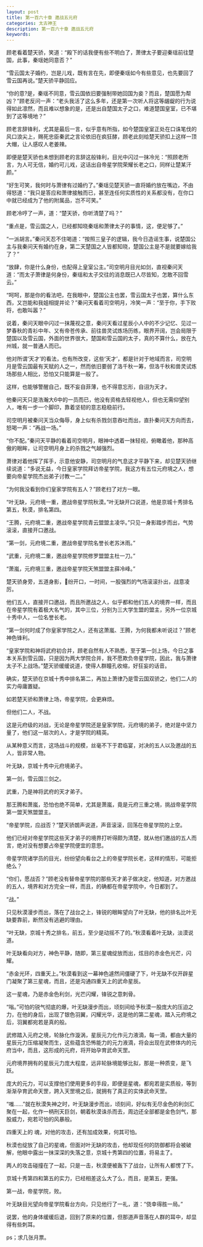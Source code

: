 ```yaml
---
layout: post
title: 第一百六十章 邀战五元府
categories: 太古神王
description: 第一百六十章 邀战五元府
keywords:
---
```


顾老看着楚天骄，笑道：“殿下的话我便有些不明白了，萧律太子要迎秦瑶前往楚国，此事，秦瑶她同意否？”

“雪云国太子婚约，岂是儿戏，既有言在先，即便秦瑶如今有些意见，也先要回了雪云国再说。”楚天骄平静回应。

“你的意?是，秦瑶不同意，雪云国依旧要强制带她回国为妾？而且，楚国愿为帮凶？”顾老反问一声：“老头我活了这么多年，还是第一次听人将这等龌龊的行为说得如此凛然，而且难以想象的是，还是出自楚国太子之口，难道楚国皇室，已不堪到了这等境地？”

顾老言辞锋利，尤其是最后一言，似乎意有所指，如今楚国皇室正处在口诛笔伐的风口浪尖上，赐死忠臣秦武之言论依旧在疯狂酵，顾老此刻给楚天骄扣上这样一顶大帽，让人感叹人老姜辣。

即便是楚天骄也未想到顾老的言辞这般锋利，目光中闪过一抹冷光：“照顾老所言，为人可无信，婚约可儿戏，这话出自帝星学院荣耀长老之口，同样让楚某汗颜。”

“好生可笑，我何时与萧律有过婚约了。”秦瑶见楚天骄一直将婚约放在嘴边，不由得怒道：“我只是答应和萧律接触而已，甚至连任何实质性的关系都没有，在你口中就已经成为了他的附属品，岂不可笑。”

顾老冷哼了一声，道：“楚天骄，你听清楚了吗？”

“重点是，雪云国之人，已经都知晓秦瑶和萧律太子的事情，这，便足够了。”

“一派胡言。”秦问天忍不住喝道：“按照三皇子的逻辑，我今日造谣生事，说楚国公主与我秦问天有婚约在身，第二天楚国之人皆都知晓，楚国公主是不是就要嫁给我了？”

“放肆，你是什么身份，也配得上皇室公主。”司空明月目光如剑，直视秦问天道：“而太子萧律是何身份，秦瑶和太子交往的消息既已人尽皆知，怎敢不回雪云。”

“呵呵，那是你的看法吧，在我眼中，楚国公主也罢，雪云国太子也罢，算什么东西，又岂能和我姐相提并论？”秦问天看着司空明月，冷笑一声：“至于你，手下败将，也敢叫嚣？”

说着，秦问天眼中闪过一抹蔑视之意，秦问天看过星辰小人中的不少记忆、见过一梦春秋的青衫中年、又有帝苍传承、前往兽灵试炼场历练，眼界开阔，岂会局限于楚国以及雪云国，外面的世界很大，楚国和雪云国的太子，真的不算什么，放在九州城，就一普通人而已。

他对所谓‘天才’的看法，也有所改变，这些‘天才’，都是针对于地域而言，司空明月是雪云国最有天赋的人之一，然而依旧要弱了洛千秋一筹，但洛千秋和兽灵试炼场那些人相比，恐怕又只能算是一般了。

这样，也能够警醒自己，既不妄自菲薄，也不得意忘形，自诩为天才。

他秦问天只是浩瀚大6中的一员而已，他没有资格去轻视他人，但也无需仰望别人，唯有一步一个脚印，靠着坚韧的意志稳稳前行。

司空明月被秦问天当众侮辱，身上似有杀戮剑意吞吐而出，直扑秦问天方向而去，怒喝一声：“再战一场。”

“你不配。”秦问天平静的看着司空明月，眼神中透着一抹轻视，俯瞰着他，那种高傲的眼眸，让司空明月身上的杀戮之气越强烈。

萧律对着他挥了挥手，示意他安静，司空明月的气息这才平静下来，却见楚天骄继续说道：“多说无益，今日皇家学院拜访帝星学院，我这方有五位元府境之人，想要向帝星学院杰出弟子讨教一二。”

“为何我没看到你们皇家学院有五人？”顾老扫了对方一眼。

“叶无缺，元府境一重，邀战帝星学院秋漠。”叶无缺开口说道，他是京城十秀排名第五，秋漠，排名第四。

“王腾，元府境二重，邀战帝星学院青云盟盟主凌华。”只见一身影踏步而出，气势滚滚，直接开口邀战。

“第一剑，元府境二重，邀战帝星学院名誉长老苏沐雨。”

“武重，元府境二重，邀战帝星学院修罗盟盟主杜一刀。”

“萧嵐，元府境三重，邀战帝星学院天煞盟盟主薛冷峰。”

楚天骄身旁，五道身影，纷开口，一时间，一股强烈的气场滚滚扑出，战意凌厉。

他们五人，直接开口邀战，而且所邀战之人，似乎都和他们五人的境界一样，而且在帝星学院有着极大名气的，其中三位，分别为三大学生盟的盟主，另外一位京城十秀中人，一位名誉长老。

“第一剑何时成了你皇家学院之人，还有这萧嵐、王腾，为何我都未听说过？”顾老神色锋利。

“皇家学院和神将武府初合并，顾老自然有人不熟悉，至于第一剑上场，今日之事本关系到雪云国，只是因为两大学院合并，我不愿欺负帝星学院，因此，我与萧律太子不上战场。”楚天骄缓缓说道，使得人群瞳孔收缩，好狂妄的话音。

确实，楚天骄在京城十秀中排名第二，再加上萧律乃是雪云国双骄之，他们二人的实力毋庸置疑。

如若楚天骄和萧律上场，帝星学院，会更麻烦。

但他们二人，不战。

这是元府级的对战，无论是帝星学院还是皇家学院，元府境的弟子，绝对是中坚力量了，他们这一层次的人，才是学院的精英。

从某种意义而言，这场战斗的规模，丝毫不下于君临宴，对决的五人以及邀战的五人，皆非常人物。

叶无缺，京城十秀中元府境弟子。

第一剑，雪云国三剑之。

武重，乃是神将武府的天才弟子。

那王腾和萧嵐，恐怕也绝不简单，尤其是萧嵐，竟是元府三重之境，挑战帝星学院第一盟天煞盟盟主。

“帝星学院，应战否？”楚天骄朗声说道，声音滚滚，回荡在帝星学院的上空。

他们已经对帝星学院这些天才弟子的境界打听得颇为清楚，就从他们邀战的五人而言，绝对没有想要占帝星学院便宜的意思。

帝星学院诸学员的目光，纷纷望向看台之上的帝星学院长老，这样的情形，可能拒绝么？

“你们，愿战否？”顾老没有替帝星学院的那些天才弟子做决定，他知道，对方邀战的五人，境界和对方完全一样，而且，的确都在帝星学院中，今日都到了。

“战。”

只见秋漠漫步而出，落在了战台之上，锋锐的眼眸望向了叶无缺，他的排名比叶无缺要靠前，断然没有逃避的理由。

“叶无缺，京城十秀之排名，前五，至少是动摇不了的。”秋漠看着叶无缺，淡漠说道。

叶无缺看向对方，神色平静，随即，第三星魂绽放而出，炫目的赤金色光芒，闪耀。

“赤金光环，四重天上。”秋漠看到这一幕神色遽然间僵硬了下，叶无缺不仅开辟星门凝聚了第三星魂，而且，还是沟通四重天上的武命星辰。

这一星魂，乃是赤金色利剑，光芒闪耀，锋锐之意刺骨。

“嗡。”可怕的锐气彻底的爆，叶无缺漫步而出，顷刻间给予秋漠一股庞大的压迫之力，在他的身后，出现了银色羽翼，闪耀光华，这是他的第二星魂，踏入元府境之后，羽翼都宛若是真的般。

武修踏入元府之境，轮脉化作漩涡，星辰元力化作元力液滴，每一滴，都由大量的星辰元力压缩凝聚而生，这些蕴含恐怖能力的元力液滴，将会出现在武修体内的元府当中，而且，这形成的元府，将开始孕育武命天罡。

元府境界拥有的星辰元力庞大程度，远非轮脉境能够比拟，那是一种质变，是飞跃。

庞大的元力，可以支撑他们使用更多的手段，即便是星魂，都宛若是实质般，等到渐渐孕育武命天罡，跨入天罡境之后，就拥有了真正的实体武命天罡。

“嗤……”就在秋漠失神之时，叶无缺漫步而出，顷刻间，好似有无尽金色的利剑汇聚在一起，化作一柄刑天巨剑，朝着秋漠诛杀而去，周边还全部都是金色剑气，那股威力，宛若可怕的风暴般。

四重天上的 魂，对他的攻击，还有加成效果，何其可怕。

秋漠也绽放了自己的星魂，但面对叶无缺的攻击，他却现任何的防御都将会被破解，他眼中露出一抹深深的失落之意，京城十秀第四的位置，将易主了。

两人的攻击碰撞在了一起，只是一击，秋漠便被轰下了战台，让所有人都愣了下。

京城十秀第四和第五的实力，已经相差这么大了么，而且，是第五，更强。

第一战，帝星学院，败。

叶无缺目光望向帝星学院看台方向，只见他行了一礼，道：“侥幸得胜一局。”

说罢，他的身体缓缓后退，回到了原来的位置，但那道声音落在人群的耳中，却显得有些刺耳。

ps；求几张月票。
